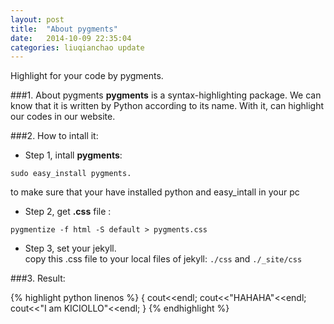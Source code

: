 ```yaml
---
layout: post
title:  "About pygments"
date:   2014-10-09 22:35:04
categories: liuqianchao update
---
```


Highlight for your code by pygments.

###1. About pygments
**pygments** is a syntax-highlighting package. We can know that it is written by Python according to its name. With it, can highlight our codes in our website.

###2. How to intall it:

- Step 1, intall **pygments**:   

```
sudo easy_install pygments.
```   
to make sure that your have installed python and easy_intall in your pc   
 
- Step 2, get **.css** file :   

```
pygmentize -f html -S default > pygments.css
```

- Step 3, set your jekyll.   
  copy this .css file to your local files of jekyll:
  `./css` and `./_site/css`
  
###3. Result:

{% highlight python linenos %}
{
    cout<<endl;
    cout<<"HAHAHA"<<endl;
    cout<<"I am KICIOLLO"<<endl;
}
{% endhighlight %}